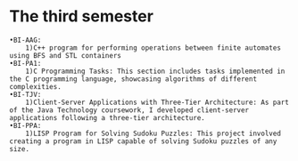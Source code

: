 # The third semester
    •BI-AAG:
        1)C++ program for performing operations between finite automates using BFS and STL containers
    •BI-PA1:
        1)C Programming Tasks: This section includes tasks implemented in the C programming language, showcasing algorithms of different complexities.
    •BI-TJV:
        1)Client-Server Applications with Three-Tier Architecture: As part of the Java Technology coursework, I developed client-server applications following a three-tier architecture.
    •BI-PPA:
        1)LISP Program for Solving Sudoku Puzzles: This project involved creating a program in LISP capable of solving Sudoku puzzles of any size.
